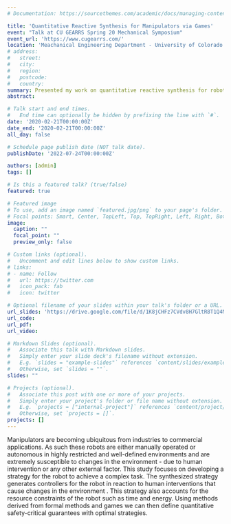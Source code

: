 ```yaml
---
# Documentation: https://sourcethemes.com/academic/docs/managing-content/

title: 'Quantitative Reactive Synthesis for Manipulators via Games'
event: "Talk at CU GEARRS Spring 20 Mechanical Symposium"
event_url: 'https://www.cugearrs.com/'
location: 'Meachanical Engineering Department - University of Colorado at Boulder'
# address:
#   street:
#   city:
#   region:
#   postcode:
#   country:
summary: Presented my work on quantitative reactive synthesis for robotic applications.
abstract:

# Talk start and end times.
#   End time can optionally be hidden by prefixing the line with `#`.
date: '2020-02-21T00:00:00Z'
date_end: '2020-02-21T00:00:00Z'
all_day: false

# Schedule page publish date (NOT talk date).
publishDate: '2022-07-24T00:00:00Z'

authors: [admin]
tags: []

# Is this a featured talk? (true/false)
featured: true

# Featured image
# To use, add an image named `featured.jpg/png` to your page's folder. 
# Focal points: Smart, Center, TopLeft, Top, TopRight, Left, Right, BottomLeft, Bottom, BottomRight.
image:
  caption: ""
  focal_point: ""
  preview_only: false

# Custom links (optional).
#   Uncomment and edit lines below to show custom links.
# links:
# - name: Follow
#   url: https://twitter.com
#   icon_pack: fab
#   icon: twitter

# Optional filename of your slides within your talk's folder or a URL.
url_slides: 'https://drive.google.com/file/d/1K8jCHFz7CVdv8H7GltR8T1Q4MOaWiS_f/view?usp=sharing'
url_code:
url_pdf:
url_video:

# Markdown Slides (optional).
#   Associate this talk with Markdown slides.
#   Simply enter your slide deck's filename without extension.
#   E.g. `slides = "example-slides"` references `content/slides/example-slides.md`.
#   Otherwise, set `slides = ""`.
slides: ""

# Projects (optional).
#   Associate this post with one or more of your projects.
#   Simply enter your project's folder or file name without extension.
#   E.g. `projects = ["internal-project"]` references `content/project/deep-learning/index.md`.
#   Otherwise, set `projects = []`.
projects: []
---
```


Manipulators are becoming ubiquitous from industries to commercial applications. As such these robots are either manually operated or autonomous in highly restricted and well-defined environments and are extremely susceptible to changes in the environment - due to human intervention or any other external factor. This study focuses on developing a strategy for the robot to achieve a complex task. The synthesized strategy generates controllers for the robot in reaction to human interventions that cause changes in the environment . This
strategy also accounts for the resource constraints of the robot such as time and energy. Using methods derived from formal methods and games we can then define quantitative safety-critical guarantees with optimal strategies.